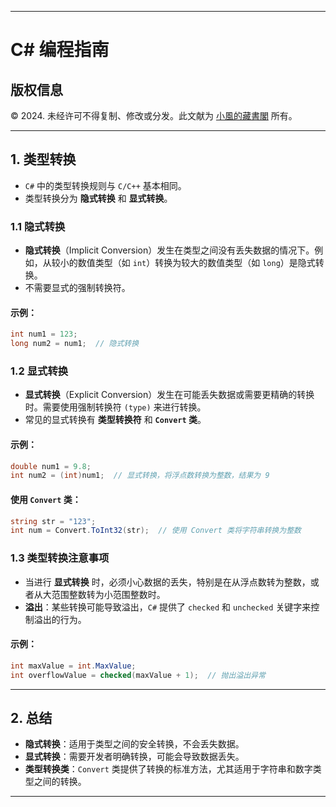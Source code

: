 
---

# C# 编程指南

## 版权信息

© 2024. 未经许可不得复制、修改或分发。此文献为 [小風的藏書閣](https://t.me/xfp2333) 所有。

---

## 1. 类型转换

- `C#` 中的类型转换规则与 `C/C++` 基本相同。
- 类型转换分为 **隐式转换** 和 **显式转换**。

### 1.1 隐式转换
- **隐式转换**（Implicit Conversion）发生在类型之间没有丢失数据的情况下。例如，从较小的数值类型（如 `int`）转换为较大的数值类型（如 `long`）是隐式转换。
- 不需要显式的强制转换符。

#### 示例：
```c#
int num1 = 123;
long num2 = num1;  // 隐式转换
```

### 1.2 显式转换
- **显式转换**（Explicit Conversion）发生在可能丢失数据或需要更精确的转换时。需要使用强制转换符 `(type)` 来进行转换。
- 常见的显式转换有 **类型转换符** 和 **`Convert` 类**。

#### 示例：
```c#
double num1 = 9.8;
int num2 = (int)num1;  // 显式转换，将浮点数转换为整数，结果为 9
```

#### 使用 `Convert` 类：
```c#
string str = "123";
int num = Convert.ToInt32(str);  // 使用 Convert 类将字符串转换为整数
```

### 1.3 类型转换注意事项
- 当进行 **显式转换** 时，必须小心数据的丢失，特别是在从浮点数转为整数，或者从大范围整数转为小范围整数时。
- **溢出**：某些转换可能导致溢出，`C#` 提供了 `checked` 和 `unchecked` 关键字来控制溢出的行为。

#### 示例：
```c#
int maxValue = int.MaxValue;
int overflowValue = checked(maxValue + 1);  // 抛出溢出异常
```

---

## 2. 总结
- **隐式转换**：适用于类型之间的安全转换，不会丢失数据。
- **显式转换**：需要开发者明确转换，可能会导致数据丢失。
- **类型转换类**：`Convert` 类提供了转换的标准方法，尤其适用于字符串和数字类型之间的转换。

---